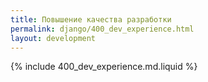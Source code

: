 ```yaml
---
title: Повышение качества разработки
permalink: django/400_dev_experience.html
layout: development
---
```


{% include 400_dev_experience.md.liquid %}